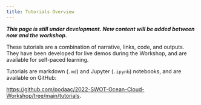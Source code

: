 ```yaml
---
title: Tutorials Overview
---
```


**_This page is still under development. New content will be added between now and the workshop._**

These tutorials are a combination of narrative, links, code, and outputs. They have been developed for live demos during the Workshop, and are available for self-paced learning. 

Tutorials are markdown (`.md`) and Jupyter (`.ipynb`) notebooks, and are available on GitHub:

<https://github.com/podaac/2022-SWOT-Ocean-Cloud-Workshop/tree/main/tutorials>.
